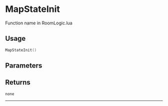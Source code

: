 # MapStateInit
Function name in RoomLogic.lua
## Usage
```lua
MapStateInit()
```
## Parameters

## Returns
`none`

---